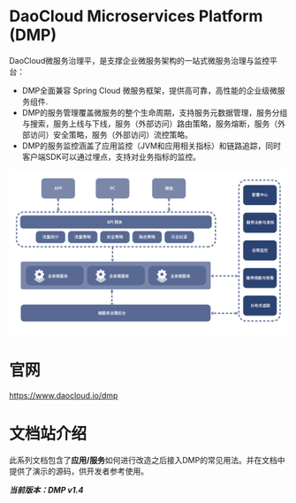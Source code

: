 # DaoCloud Microservices Platform (DMP)

DaoCloud微服务治理平，是支撑企业微服务架构的一站式微服务治理与监控平台：

* DMP全面兼容 Spring Cloud 微服务框架，提供高可靠，高性能的企业级微服务组件.
* DMP的服务管理覆盖微服务的整个生命周期，支持服务元数据管理，服务分组与搜索，服务上线与下线，服务（外部访问）路由策略，服务熔断，服务（外部访问）安全策略，服务（外部访问）流控策略。
* DMP的服务监控涵盖了应用监控（JVM和应用相关指标）和链路追踪，同时客户端SDK可以通过埋点，支持对业务指标的监控。

![DMP Architecture](dmp-architecture.png)

# 官网

https://www.daocloud.io/dmp

# 文档站介绍

此系列文档包含了**应用/服务**如何进行改造之后接入DMP的常见用法。并在文档中提供了演示的源码，供开发者参考使用。

***当前版本：DMP v1.4***
